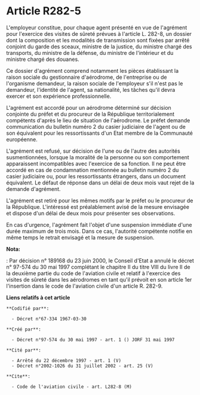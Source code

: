 # Article R282-5

L'employeur constitue, pour chaque agent présenté en vue de l'agrément pour l'exercice des visites de sûreté prévues à
l'article L. 282-8, un dossier dont la composition et les modalités de transmission sont fixées par arrêté conjoint du garde
des sceaux, ministre de la justice, du ministre chargé des transports, du ministre de la défense, du ministre de l'intérieur
et du ministre chargé des douanes.

Ce dossier d'agrément comprend notamment les pièces établissant la raison sociale du gestionnaire d'aérodrome, de
l'entreprise ou de l'organisme demandeur, la raison sociale de l'employeur s'il n'est pas le demandeur, l'identité de
l'agent, sa nationalité, les tâches qu'il devra exercer et son expérience professionnelle.

L'agrément est accordé pour un aérodrome déterminé sur décision conjointe du préfet et du procureur de la République
territorialement compétents d'après le lieu de situation de l'aérodrome. Le préfet demande communication du bulletin numéro 2
du casier judiciaire de l'agent ou de son équivalent pour les ressortissants d'un Etat membre de la Communauté européenne.

L'agrément est refusé, sur décision de l'une ou de l'autre des autorités susmentionnées, lorsque la moralité de la personne
ou son comportement apparaissent incompatibles avec l'exercice de sa fonction. Il ne peut être accordé en cas de condamnation
mentionnée au bulletin numéro 2 du casier judiciaire ou, pour les ressortissants étrangers, dans un document équivalent. Le
défaut de réponse dans un délai de deux mois vaut rejet de la demande d'agrément.

L'agrément est retiré pour les mêmes motifs par le préfet ou le procureur de la République. L'intéressé est préalablement
avisé de la mesure envisagée et dispose d'un délai de deux mois pour présenter ses observations.

En cas d'urgence, l'agrément fait l'objet d'une suspension immédiate d'une durée maximum de trois mois. Dans ce cas,
l'autorité compétente notifie en même temps le retrait envisagé et la mesure de suspension.

**Nota:**

: Par décision n° 189168 du 23 juin 2000, le Conseil d'Etat a annulé le décret n° 97-574 du 30 mai 1997 complétant le
chapitre II du titre VIII du livre II de la deuxième partie du code de l'aviation civile et relatif à l'exercice des visites
de sûreté dans les aérodromes en tant qu'il prévoit en son article 1er l'insertion dans le code de l'aviation civile d'un
article R. 282-9.

**Liens relatifs à cet article**

	**Codifié par**:

	  - Décret n°67-334 1967-03-30

	**Créé par**:

	  - Décret n°97-574 du 30 mai 1997 - art. 1 () JORF 31 mai 1997

	**Cité par**:

	  - Arrêté du 22 décembre 1997 - art. 1 (V)
	  - Décret n°2002-1026 du 31 juillet 2002 - art. 25 (V)

	**Cite**:

	  - Code de l'aviation civile - art. L282-8 (M)
